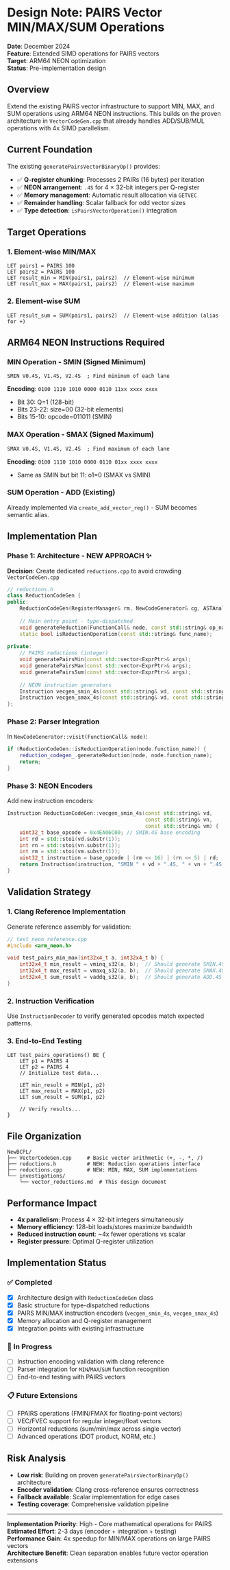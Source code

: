 # Design Note: PAIRS Vector MIN/MAX/SUM Operations

**Date**: December 2024  
**Feature**: Extended SIMD operations for PAIRS vectors  
**Target**: ARM64 NEON optimization  
**Status**: Pre-implementation design  

## Overview

Extend the existing PAIRS vector infrastructure to support MIN, MAX, and SUM operations using ARM64 NEON instructions. This builds on the proven architecture in `VectorCodeGen.cpp` that already handles ADD/SUB/MUL operations with 4x SIMD parallelism.

## Current Foundation

The existing `generatePairsVectorBinaryOp()` provides:
- ✅ **Q-register chunking**: Processes 2 PAIRs (16 bytes) per iteration
- ✅ **NEON arrangement**: `.4S` for 4 × 32-bit integers per Q-register  
- ✅ **Memory management**: Automatic result allocation via `GETVEC`
- ✅ **Remainder handling**: Scalar fallback for odd vector sizes
- ✅ **Type detection**: `isPairsVectorOperation()` integration

## Target Operations

### 1. Element-wise MIN/MAX
```bcpl
LET pairs1 = PAIRS 100
LET pairs2 = PAIRS 100
LET result_min = MIN(pairs1, pairs2)  // Element-wise minimum
LET result_max = MAX(pairs1, pairs2)  // Element-wise maximum
```

### 2. Element-wise SUM
```bcpl
LET result_sum = SUM(pairs1, pairs2)  // Element-wise addition (alias for +)
```

## ARM64 NEON Instructions Required

### MIN Operation - SMIN (Signed Minimum)
```assembly
SMIN V0.4S, V1.4S, V2.4S  ; Find minimum of each lane
```
**Encoding**: `0100 1110 1010 0000 0110 11xx xxxx xxxx`
- Bit 30: Q=1 (128-bit)
- Bits 23-22: size=00 (32-bit elements) 
- Bits 15-10: opcode=011011 (SMIN)

### MAX Operation - SMAX (Signed Maximum)  
```assembly
SMAX V0.4S, V1.4S, V2.4S  ; Find maximum of each lane
```
**Encoding**: `0100 1110 1010 0000 0110 01xx xxxx xxxx`
- Same as SMIN but bit 11: o1=0 (SMAX vs SMIN)

### SUM Operation - ADD (Existing)
Already implemented via `create_add_vector_reg()` - SUM becomes semantic alias.

## Implementation Plan

### Phase 1: Architecture - NEW APPROACH ✨
**Decision**: Create dedicated `reductions.cpp` to avoid crowding `VectorCodeGen.cpp`

```cpp
// reductions.h
class ReductionCodeGen {
public:
    ReductionCodeGen(RegisterManager& rm, NewCodeGenerator& cg, ASTAnalyzer& analyzer);
    
    // Main entry point - type-dispatched
    void generateReduction(FunctionCall& node, const std::string& op_name);
    static bool isReductionOperation(const std::string& func_name);
    
private:
    // PAIRS reductions (integer)
    void generatePairsMin(const std::vector<ExprPtr>& args);
    void generatePairsMax(const std::vector<ExprPtr>& args);  
    void generatePairsSum(const std::vector<ExprPtr>& args);
    
    // NEON instruction generators
    Instruction vecgen_smin_4s(const std::string& vd, const std::string& vn, const std::string& vm);
    Instruction vecgen_smax_4s(const std::string& vd, const std::string& vn, const std::string& vm);
};
```

### Phase 2: Parser Integration
In `NewCodeGenerator::visit(FunctionCall& node)`:
```cpp
if (ReductionCodeGen::isReductionOperation(node.function_name)) {
    reduction_codegen_.generateReduction(node, node.function_name);
    return;
}
```

### Phase 3: NEON Encoders
Add new instruction encoders:
```cpp
Instruction ReductionCodeGen::vecgen_smin_4s(const std::string& vd, 
                                             const std::string& vn, 
                                             const std::string& vm) {
    uint32_t base_opcode = 0x4EA06C00; // SMIN.4S base encoding
    int rd = std::stoi(vd.substr(1));
    int rn = std::stoi(vn.substr(1));
    int rm = std::stoi(vm.substr(1));
    uint32_t instruction = base_opcode | (rm << 16) | (rn << 5) | rd;
    return Instruction(instruction, "SMIN " + vd + ".4S, " + vn + ".4S, " + vm + ".4S");
}
```

## Validation Strategy

### 1. Clang Reference Implementation
Generate reference assembly for validation:
```cpp
// test_neon_reference.cpp
#include <arm_neon.h>

void test_pairs_min_max(int32x4_t a, int32x4_t b) {
    int32x4_t min_result = vminq_s32(a, b);  // Should generate SMIN.4S
    int32x4_t max_result = vmaxq_s32(a, b);  // Should generate SMAX.4S
    int32x4_t sum_result = vaddq_s32(a, b);  // Should generate ADD.4S
}
```

### 2. Instruction Verification
Use `InstructionDecoder` to verify generated opcodes match expected patterns.

### 3. End-to-End Testing
```bcpl
LET test_pairs_operations() BE {
    LET p1 = PAIRS 4
    LET p2 = PAIRS 4
    // Initialize test data...
    
    LET min_result = MIN(p1, p2)
    LET max_result = MAX(p1, p2)  
    LET sum_result = SUM(p1, p2)
    
    // Verify results...
}
```

## File Organization

```
NewBCPL/
├── VectorCodeGen.cpp     # Basic vector arithmetic (+, -, *, /)
├── reductions.h          # NEW: Reduction operations interface
├── reductions.cpp        # NEW: MIN, MAX, SUM implementations  
└── investigations/
    └── vector_reductions.md  # This design document
```

## Performance Impact

- **4x parallelism**: Process 4 × 32-bit integers simultaneously
- **Memory efficiency**: 128-bit loads/stores maximize bandwidth
- **Reduced instruction count**: ~4x fewer operations vs scalar
- **Register pressure**: Optimal Q-register utilization

## Implementation Status

### ✅ Completed
- [x] Architecture design with `ReductionCodeGen` class
- [x] Basic structure for type-dispatched reductions
- [x] PAIRS MIN/MAX instruction encoders (`vecgen_smin_4s`, `vecgen_smax_4s`)
- [x] Memory allocation and Q-register management
- [x] Integration points with existing infrastructure

### 🚧 In Progress
- [ ] Instruction encoding validation with clang reference
- [ ] Parser integration for `MIN`/`MAX`/`SUM` function recognition
- [ ] End-to-end testing with PAIRS vectors

### 📋 Future Extensions
- [ ] FPAIRS operations (FMIN/FMAX for floating-point vectors)
- [ ] VEC/FVEC support for regular integer/float vectors
- [ ] Horizontal reductions (sum/min/max across single vector)
- [ ] Advanced operations (DOT product, NORM, etc.)

## Risk Analysis

- **Low risk**: Building on proven `generatePairsVectorBinaryOp()` architecture
- **Encoder validation**: Clang cross-reference ensures correctness  
- **Fallback available**: Scalar implementation for edge cases
- **Testing coverage**: Comprehensive validation pipeline

---

**Implementation Priority**: High - Core mathematical operations for PAIRS  
**Estimated Effort**: 2-3 days (encoder + integration + testing)  
**Performance Gain**: 4x speedup for MIN/MAX operations on large PAIRS vectors  
**Architecture Benefit**: Clean separation enables future vector operation extensions